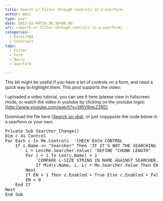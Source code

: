 ```yaml
---
title: Search or filter through controls in a userform
author: Amit
type: post
date: 2013-02-09T18:30:30+00:00
url: /search-or-filter-through-controls-in-a-userform/
categories:
  - Excel/VBA
  - Tutorials
tags:
  - Filter
  - Form
  - Macro
  - Userform

---
```

This bit might be useful if you have a lot of controls on a form, and need a quick way to highlight them. This post supports the video:

I uploaded a video tutorial, you can see it here (please view in fullscreen mode, or watch the video in youtube by clicking on the youtube logo):[http://www.youtube.com/watch?v=5RtV9msZ2RE].

Download the file here ([Search on vba][1]), or just copypaste the code below in a userform or your own:

<pre>Private Sub Searcher_Change()
Dim c As Control
For Each c In Me.Controls  'CHECK EACH CONTROL
    If c.Name &lt;&gt; "Searcher" Then 'IF IT'S NOT THE SEARCHING BOX
        L = Len(Me.Searcher.Value) 'DEFINE "CHUNK LENGTH"
        For i = 1 To Len(c.Name) + 1
            'COMPARE L-SIZE STRING IN NAME AGAINST SEARCHER.VALUE
            If Mid(c.Name, i, L) = Me.Searcher.Value Then EN = 1
        Next
        If EN = 1 Then c.Enabled = True Else c.Enabled = False
        EN = 0
    End If
Next
End Sub


</pre>

 [1]: https://amitkohli.com/wp-content/uploads/2013/02/Search-on-vba.xls "Download"